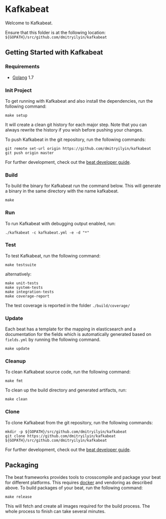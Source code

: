 # Kafkabeat

Welcome to Kafkabeat.

Ensure that this folder is at the following location:
`${GOPATH}/src/github.com/dmitryilyin/kafkabeat`

## Getting Started with Kafkabeat

### Requirements

* [Golang](https://golang.org/dl/) 1.7

### Init Project
To get running with Kafkabeat and also install the
dependencies, run the following command:

```
make setup
```

It will create a clean git history for each major step. Note that you can always rewrite the history if you wish before pushing your changes.

To push Kafkabeat in the git repository, run the following commands:

```
git remote set-url origin https://github.com/dmitryilyin/kafkabeat
git push origin master
```

For further development, check out the [beat developer guide](https://www.elastic.co/guide/en/beats/libbeat/current/new-beat.html).

### Build

To build the binary for Kafkabeat run the command below. This will generate a binary
in the same directory with the name kafkabeat.

```
make
```


### Run

To run Kafkabeat with debugging output enabled, run:

```
./kafkabeat -c kafkabeat.yml -e -d "*"
```


### Test

To test Kafkabeat, run the following command:

```
make testsuite
```

alternatively:
```
make unit-tests
make system-tests
make integration-tests
make coverage-report
```

The test coverage is reported in the folder `./build/coverage/`

### Update

Each beat has a template for the mapping in elasticsearch and a documentation for the fields
which is automatically generated based on `fields.yml` by running the following command.

```
make update
```


### Cleanup

To clean  Kafkabeat source code, run the following command:

```
make fmt
```

To clean up the build directory and generated artifacts, run:

```
make clean
```


### Clone

To clone Kafkabeat from the git repository, run the following commands:

```
mkdir -p ${GOPATH}/src/github.com/dmitryilyin/kafkabeat
git clone https://github.com/dmitryilyin/kafkabeat ${GOPATH}/src/github.com/dmitryilyin/kafkabeat
```


For further development, check out the [beat developer guide](https://www.elastic.co/guide/en/beats/libbeat/current/new-beat.html).


## Packaging

The beat frameworks provides tools to crosscompile and package your beat for different platforms. This requires [docker](https://www.docker.com/) and vendoring as described above. To build packages of your beat, run the following command:

```
make release
```

This will fetch and create all images required for the build process. The whole process to finish can take several minutes.
